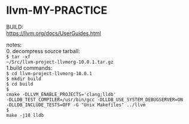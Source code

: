 # llvm-MY-PRACTICE
BUILD:<br/>
https://llvm.org/docs/UserGuides.html<br/>

notes:<br/>
0. decompress source tarball:<br/>
<code>$ tar -xf ~/Src/llvm-project-llvmorg-10.0.1.tar.gz</code>
<br/>
1.build commands:<br/>
<code>$ cd llvm-project-llvmorg-10.0.1</code><br/>
<code>$ mkdir build</code><br/>
<code>$ cd build</code><br/>
<code>$ cmake -DLLVM_ENABLE_PROJECTS='clang;lldb' -DLLDB_TEST_COMPILER=/usr/bin/gcc  -DLLDB_USE_SYSTEM_DEBUGSERVER=ON -DLLDB_INCLUDE_TESTS=OFF -G "Unix Makefiles" ../llvm</code><br/>
<code>$ make -j10 lldb</code><br/>
